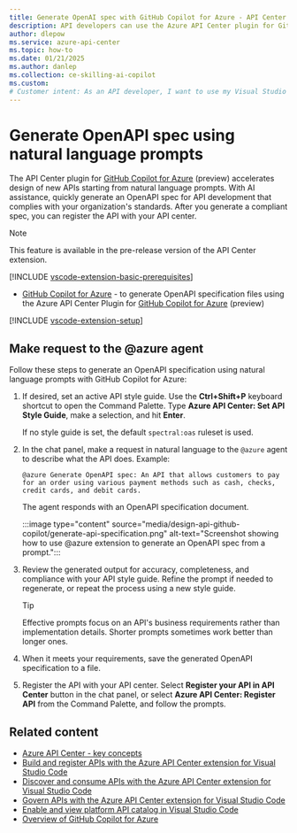 ```yaml
---
title: Generate OpenAI spec with GitHub Copilot for Azure - API Center plugin
description: API developers can use the Azure API Center plugin for GitHub Copilot for Azure to generate an OpenAPI spec with AI assistance starting from natural language prompts.
author: dlepow
ms.service: azure-api-center
ms.topic: how-to
ms.date: 01/21/2025
ms.author: danlep 
ms.collection: ce-skilling-ai-copilot
ms.custom: 
# Customer intent: As an API developer, I want to use my Visual Studio Code environment and GitHub Copilot for Azure to generate Open API specs from natural language prompts.
---
```


# Generate OpenAPI spec using natural language prompts

The API Center plugin for [GitHub Copilot for Azure](https://marketplace.visualstudio.com/items?itemName=ms-azuretools.vscode-azure-github-copilot) (preview) accelerates design of new APIs starting from natural language prompts. With AI assistance, quickly generate an OpenAPI spec for API development that complies with your organization's standards. After you generate a compliant spec, you can register the API with your API center.

> [!NOTE]
> This feature is available in the pre-release version of the API Center extension.

[!INCLUDE [vscode-extension-basic-prerequisites](includes/vscode-extension-basic-prerequisites.md)]  
* [GitHub Copilot for Azure](https://marketplace.visualstudio.com/items?itemName=ms-azuretools.vscode-azure-github-copilot) - to generate OpenAPI specification files using the Azure API Center Plugin for [GitHub Copilot for Azure](/azure/developer/github-copilot-azure/introduction) (preview)
   
[!INCLUDE [vscode-extension-setup](includes/vscode-extension-setup.md)] 

## Make request to the @azure agent

Follow these steps to generate an OpenAPI specification using natural language prompts with GitHub Copilot for Azure:

1. If desired, set an active API style guide. Use the **Ctrl+Shift+P** keyboard shortcut to open the Command Palette. Type **Azure API Center: Set API Style Guide**, make a selection, and hit **Enter**. 

    If no style guide is set, the default `spectral:oas` ruleset is used.
1. In the chat panel, make a request in natural language to the `@azure` agent to describe what the API does. Example:

    ```vscode
    @azure Generate OpenAPI spec: An API that allows customers to pay for an order using various payment methods such as cash, checks, credit cards, and debit cards.
    ```  

    The agent responds with an OpenAPI specification document.

    :::image type="content" source="media/design-api-github-copilot/generate-api-specification.png" alt-text="Screenshot showing how to use @azure extension to generate an OpenAPI spec from a prompt.":::


1. Review the generated output for accuracy, completeness, and compliance with your API style guide. Refine the prompt if needed to regenerate, or repeat the process using a new style guide.

    > [!TIP]
    > Effective prompts focus on an API's business requirements rather than implementation details. Shorter prompts sometimes work better than longer ones.
1. When it meets your requirements, save the generated OpenAPI specification to a file. 
1. Register the API with your API center. Select **Register your API in API Center** button in the chat panel, or select **Azure API Center: Register API** from the Command Palette, and follow the prompts.

## Related content

* [Azure API Center - key concepts](key-concepts.md)
* [Build and register APIs with the Azure API Center extension for Visual Studio Code](build-register-apis-vscode-extension.md)
* [Discover and consume APIs with the Azure API Center extension for Visual Studio Code](discover-apis-vscode-extension.md)
* [Govern APIs with the Azure API Center extension for Visual Studio Code](govern-apis-vscode-extension.md)
* [Enable and view platform API catalog in Visual Studio Code](enable-platform-api-catalog-vscode-extension.md)
* [Overview of GitHub Copilot for Azure](/azure/developer/github-copilot-azure/introduction)

